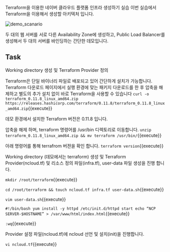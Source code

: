 Terraform을 이용한 네이버 클라우드 플랫폼 인프라 생성하기 실습
이번 실습에서 Terraform을 이용해서 생성할 아키텍처 입니다.

![demo_scanario](/img/1.png)

두 대의 웹 서버를 서로 다른 Availability Zone에 생성하고, Public Load Balancer를 생성해서 두 대의 서버를 바인딩하는 간단한 데모입니다.

## Task

Working directory 생성 및 Terraform Provider 정의

Terraform은 단일 바이너리 파일로 배포되고 있어 간단하게 설치가 가능합니다.
Terraform 다운로드 페이지에서 실행 환경에 맞는 패키지 다운로드를 한 후 압축을 해제하고 별도의 추가 설치 없이 바로 Terraform을 사용할 수 있습니다
`curl -o terraform_0.11.8_linux_amd64.zip https://releases.hashicorp.com/terraform/0.11.8/terraform_0.11.8_linux_amd64.zip`{{execute}}

데모 환경에서 설치한 Terraform 버전은 0.11.8 입니다.

압축을 해제 하며, terraform 명령어를 /usr/bin 디렉토리로 이동합니다.
`unzip terraform_0.11.8_linux_amd64.zip && mv terraform /usr/bin/`{{execute}}

아래 명령어를 통해 terrafrom 버젼을 확인 합니다.
`terraform version`{{execute}}

Working directory (데모에서는 terraform) 생성 및 Terraform Provider(ncloud.tf) 및 리소스 정의 파일(infra.tf), user-data 파일 생성을 진행 합니다.

`mkdir /root/terraform`{{execute}}

`cd /root/terraform && touch ncloud.tf infra.tf user-data.sh`{{execute}}

`vim user-data.sh`{{execute}}

`#!/bin/bash
yum install -y httpd
/etc/init.d/httpd start
echo “NCP SERVER-$HOSTNAME” > /var/www/html/index.html`{{execute}}

`:wq`{{execute}}

Provider 설정 파일(ncloud.tf)에 ncloud 선언 및 설치(init)을 진행합니다.

`vi ncloud.tf`{{execute}}
